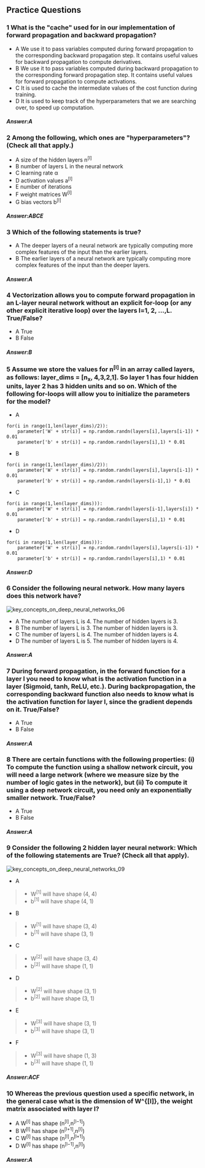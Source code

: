 ## Practice Questions

<h3> 1 What is the "cache" used for in our implementation of forward propagation and backward propagation?</h3>

- A We use it to pass variables computed during forward propagation to the corresponding backward propagation step. It contains useful values for backward propagation to compute derivatives.
- B We use it to pass variables computed during backward propagation to the corresponding forward propagation step. It contains useful values for forward propagation to compute activations.
- C It is used to cache the intermediate values of the cost function during training.
- D It is used to keep track of the hyperparameters that we are searching over, to speed up computation.

<h5>Answer:A</h5>

<h3> 2 Among the following, which ones are "hyperparameters"? (Check all that apply.)</h3>

- A size of the hidden layers n<sup>[l]</sup>
- B number of layers L in the neural network
- C learning rate α
- D activation values a<sup>[l]</sup>
- E number of iterations
- F weight matrices W<sup>[l]</sup>
- G bias vectors b<sup>[l]</sup>

<h5>Answer:ABCE</h5>

<h3> 3 Which of the following statements is true? </h3>

- A The deeper layers of a neural network are typically computing more complex features of the input than the earlier layers.
- B The earlier layers of a neural network are typically computing more complex features of the input than the deeper layers.

<h5>Answer:A</h5>

<h3> 4 Vectorization allows you to compute forward propagation in an L-layer neural network without an explicit for-loop (or any other explicit iterative loop) over the layers l=1, 2, …,L. True/False? </h3>

- A True
- B False

<h5>Answer:B</h5>

<h3> 5 Assume we store the values for n<sup>[l]</sup> in an array called layers, as follows: layer_dims = [n<sub>x</sub>, 4,3,2,1]. So layer 1 has four hidden units, layer 2 has 3 hidden units and so on. Which of the following for-loops will allow you to initialize the parameters for the model? </h3>

- A
```
for(i in range(1,len(layer_dims)/2)):
    parameter['W' + str(i)] = np.random.randn(layers[i],layers[i-1]) * 0.01
    parameter['b' + str(i)] = np.random.randn(layers[i],1) * 0.01
```
- B
```
for(i in range(1,len(layer_dims)/2)):
    parameter['W' + str(i)] = np.random.randn(layers[i],layers[i-1]) * 0.01
    parameter['b' + str(i)] = np.random.randn(layers[i-1],1) * 0.01
```
- C
```
for(i in range(1,len(layer_dims))):
    parameter['W' + str(i)] = np.random.randn(layers[i-1],layers[i]) * 0.01
    parameter['b' + str(i)] = np.random.randn(layers[i],1) * 0.01
```
- D
```
for(i in range(1,len(layer_dims))):
    parameter['W' + str(i)] = np.random.randn(layers[i],layers[i-1]) * 0.01
    parameter['b' + str(i)] = np.random.randn(layers[i],1) * 0.01
```

<h5>Answer:D</h5>

<h3> 6 Consider the following neural network. How many layers does this network have?</h3>

![key_concepts_on_deep_neural_networks_06](https://github.com/cxmhfut/DeepLearning.ai/blob/master/images/key_concepts_on_deep_neural_networks_06.png)

- A The number of layers L is 4. The number of hidden layers is 3.
- B The number of layers L is 3. The number of hidden layers is 3.
- C The number of layers L is 4. The number of hidden layers is 4.
- D The number of layers L is 5. The number of hidden layers is 4.

<h5>Answer:A</h5>

<h3> 7 During forward propagation, in the forward function for a layer l you need to know what is the activation function in a layer (Sigmoid, tanh, ReLU, etc.). During backpropagation, the corresponding backward function also needs to know what is the activation function for layer l, since the gradient depends on it. True/False? </h3>

- A True
- B False

<h5>Answer:A</h5>

<h3> 8 There are certain functions with the following properties: (i) To compute the function using a shallow network circuit, you will need a large network (where we measure size by the number of logic gates in the network), but (ii) To compute it using a deep network circuit, you need only an exponentially smaller network. True/False?</h3>

- A True
- B False

<h5>Answer:A</h5>

<h3> 9 Consider the following 2 hidden layer neural network: Which of the following statements are True? (Check all that apply). </h3>

![key_concepts_on_deep_neural_networks_09](https://github.com/cxmhfut/DeepLearning.ai/blob/master/images/key_concepts_on_deep_neural_networks_09.png)

- A 
>* W<sup>[1]</sup> will have shape (4, 4)
>* b<sup>[1]</sup> will have shape (4, 1)

- B
>* W<sup>[1]</sup> will have shape (3, 4)
>* b<sup>[1]</sup> will have shape (3, 1)

- C
>* W<sup>[2]</sup> will have shape (3, 4)
>* b<sup>[2]</sup> will have shape (1, 1)

- D
>* W<sup>[2]</sup> will have shape (3, 1)
>* b<sup>[2]</sup> will have shape (3, 1)

- E
>* W<sup>[3]</sup> will have shape (3, 1)
>* b<sup>[3]</sup> will have shape (3, 1)

- F
>* W<sup>[3]</sup> will have shape (1, 3)
>* b<sup>[3]</sup> will have shape (1, 1)

<h5>Answer:ACF</h5>

<h3> 10 
Whereas the previous question used a specific network, in the general case what is the dimension of W^{[l]}, the weight matrix associated with layer l? </h3>

- A W<sup>[l]</sup> has shape (n<sup>[l]</sup>,n<sup>[l−1]</sup>)
- B W<sup>[l]</sup> has shape (n<sup>[l+1]</sup>,n<sup>[l]</sup>)
- C W<sup>[l]</sup> has shape (n<sup>[l]</sup>,n<sup>[l+1]</sup>)
- D W<sup>[l]</sup> has shape (n<sup>[l−1]</sup>,n<sup>[l]</sup>)

<h5>Answer:A</h5>